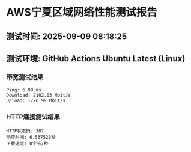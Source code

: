 # AWS宁夏区域网络性能测试报告
## 测试时间: 2025-09-09 08:18:25
## 测试环境: GitHub Actions Ubuntu Latest (Linux)

### 带宽测试结果
```
Ping: 6.98 ms
Download: 2102.03 Mbit/s
Upload: 1776.99 Mbit/s
```

### HTTP连接测试结果
```
HTTP状态码: 307
响应时间: 6.537528秒
下载速度: 0字节/秒
```

